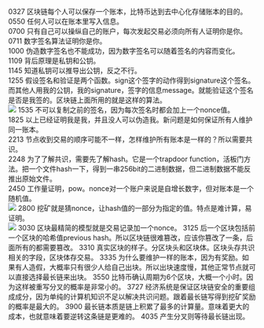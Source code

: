 0327 区块链每个人可以保存一个账本，比特币达到去中心化存储账本的目的。  
0550 任何人可以在账本里写入信息。  
0700 只有自己可以操纵自己的账户，每次发起交易必须向所有人证明你是你。  
0711 数字签名算法证明你是你。  
1000 伪造数字签名也不能成功，因为数字签名可以随着签名的内容而变化。   
1109 背后原理是私钥和公钥。   
1145 知道私钥可以推导出公钥，反之不行。   
1255 假设签名和验证是两个函数。sign这个签字的动作得到signature这个签名。而其他人用我的公钥，我的signature，签字的信息message。就能验证这个签名是否是我签的。区块链上面所用的就是这样的算法。    
![](https://github.com/playdog-io/ph/blob/main/QQ%E6%88%AA%E5%9B%BE20210628125015.png)
1535 不可以复制之前的签名，因为每次签名时都会加上一个nonce值。  
1825 以上已经证明我是我，并且没人可以伪造我。新问题是如何保证所有人维护同一账本。  
2213 节点收到交易的顺序可能不一样，怎样维护所有账本是一样的？所以需要共识。  
2248 为了了解共识，需要先了解hash。它是一个trapdoor function，活板门方法。把一个文件hash一下，得到一串256bit的二进制数据，但二进制数据不能反推出原始文件。  
2450 工作量证明，pow。nonce对一个账户来说是自增长数字，但对账本是一个随机值。  
![](https://github.com/playdog-io/ph/blob/main/QQ%E6%88%AA%E5%9B%BE20210628134008.png)
2800 挖矿就是猜nonce，让hash值的一部分为指定的值。特点是难计算，易证明。  
![](https://github.com/playdog-io/ph/blob/main/QQ%E6%88%AA%E5%9B%BE20210628134803.png)
3030 区块最精简的模型就是交易记录加一个nonce。
3125 后一个区块包括前一个区块的哈希值previous hash。所以区块链很难篡改，应该你篡改了一条，后面所有的都需要篡改。
3310 真实区块的样子。分区块头和区块体。区块头存共识相关的字段，区块体存交易。
3335 为什么要维护一样的账本，因为有奖励。如果有人造假，大概率只有很少人给自己出块。所以出块速度慢，其他正常节点就可以直接选择最长链来出块。
3550 比特币确认周期为6个区块，大概一个小时。因为这样被重写分叉的概率是非常小的。
3727 经济系统是保证区块链安全的重要组成成分，因为单纯的计算机知识不足以解决共识问题。跟着最长链写得到挖矿奖励的概率是最大的。
3900 最长链本质是链上积累了最多的计算量。意味着更大的成本，也就意味着要逆转这条链是更难的。
4035 产生分叉则等待最长链出现。